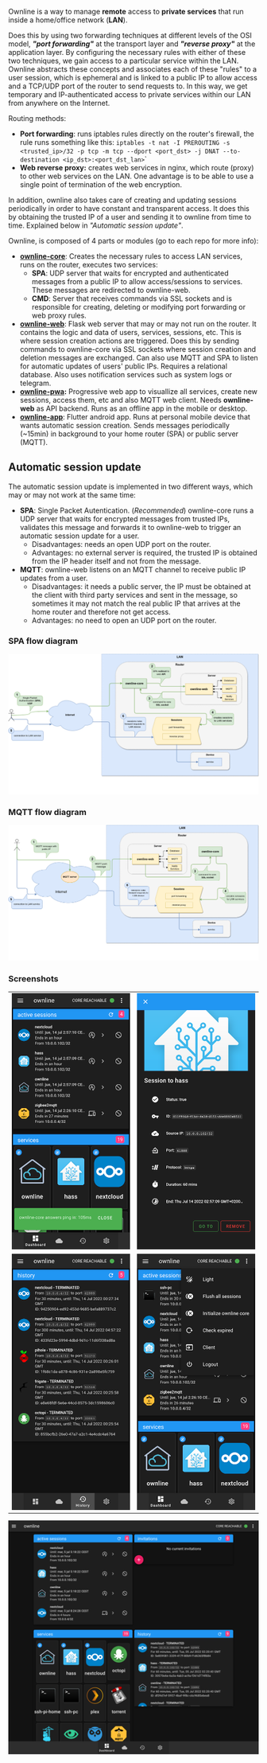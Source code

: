 Ownline is a way to manage **remote** access to **private services** that run inside a home/office network (**LAN**).

Does this by using two forwarding techniques at different levels of the OSI model, ***"port forwarding"*** at the transport layer and ***"reverse proxy"*** at the application layer. By configuring the necessary rules with either of these two techniques, we gain access to a particular service within the LAN. Ownline abstracts these concepts and associates each of these "rules" to a user session, which is ephemeral and is linked to a public IP to allow access and a TCP/UDP port of the router to send requests to. In this way, we get temporary and IP-authenticated access to private services within our LAN from anywhere on the Internet.

Routing methods:

* **Port forwarding**: runs iptables rules directly on the router's firewall, the rule runs something like this: `iptables -t nat -I PREROUTING -s <trusted_ip>/32 -p tcp -m tcp --dport <port_dst> -j DNAT --to-destination <ip_dst>:<port_dst_lan>`\`
* **Web reverse proxy:** creates web services in nginx, which route (proxy) to other web services on the LAN. One advantage is to be able to use a single point of termination of the web encryption.

In addition, ownline also takes care of creating and updating sessions periodically in order to have constant and transparent access. It does this by obtaining the trusted IP of a user and sending it to ownline from time to time. Explained below in *"Automatic session update"*.

Ownline, is composed of 4 parts or modules (go to each repo for more info):

* **[ownline-core](https://github.com/pmdp/ownline-core)**: Creates the necessary rules to access LAN services, runs on the router, executes two services:
  * **SPA**: UDP server that waits for encrypted and authenticated messages from a public IP to allow access/sessions to services. These messages are redirected to ownline-web.
  * **CMD**: Server that receives commands via SSL sockets and is responsible for creating, deleting or modifying port forwarding or web proxy rules.
* **[ownline-web](https://github.com/pmdp/ownline-web)**: Flask web server that may or may not run on the router. It contains the logic and data of users, services, sessions, etc. This is where session creation actions are triggered. Does this by sending commands to ownline-core via SSL sockets where session creation and deletion messages are exchanged. Can also use MQTT and SPA to listen for automatic updates of users' public IPs. Requires a relational database. Also uses notification services such as system logs or telegram.
* **[ownline-pwa](https://github.com/pmdp/ownline-pwa):** Progressive web app to visuallize all services, create new sessions, access them, etc and also MQTT web client. Needs **ownline-web** as API backend. Runs as an offline app in the mobile or desktop.
* **[ownline-app](https://github.com/pmdp/ownline-app)**: Flutter android app. Runs at personal mobile device that wants automatic session creation. Sends messages periodically (\~15min) in background to your home router (SPA) or public server (MQTT).

## Automatic session update

The automatic session update is implemented in two different ways, which may or may not work at the same time:

* **SPA**: Single Packet Autentication. (*Recommended*) ownline-core runs a UDP server that waits for encrypted messages from trusted IPs, validates this message and forwards it to ownline-web to trigger an automatic session update for a user.
  * Disadvantages: needs an open UDP port on the router.
  * Advantages: no external server is required, the trusted IP is obtained from the IP header itself and not from the message.
* **MQTT**: ownline-web listens on an MQTT channel to receive public IP updates from a user.
  * Disadvantages: it needs a public server, the IP must be obtained at the client with third party services and sent in the message, so sometimes it may not match the real public IP that arrives at the home router and therefore not get access.
  * Advantages: no need to open an UDP port on the router.

### SPA flow diagram

![SPA flow diagram](resources/spa-flow-diagram.png)

### MQTT flow diagram

![MQTT flow diagram](resources/mqtt-flow-diagram.png)


### Screenshots
|   |   |
:-------------------------:|:-------------------------:
![Ownline PWA 1](resources/ownline_pwa_screenshot_1.png)  |  ![Ownline PWA 2](resources/ownline_pwa_screenshot_2.png)
![Ownline PWA 2](resources/ownline_pwa_screenshot_4.png)  |  ![Ownline PWA desktop](resources/ownline_pwa_screenshot_3.png)

![Ownline PWA desktop](resources/ownline-pwa-desktop.png)